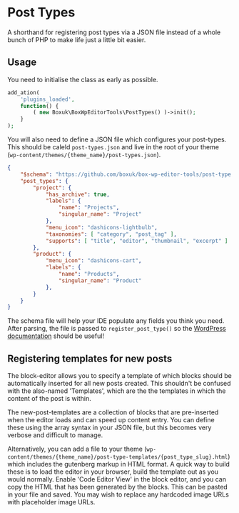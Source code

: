 # Post Types
A shorthand for registering post types via a JSON file instead of a 
whole bunch of PHP to make life just a little bit easier. 

## Usage

You need to initialise the class as early as possible. 
```php
add_ation(
    'plugins_loaded', 
    function() { 
        ( new Boxuk\BoxWpEditorTools\PostTypes() )->init();
    }
);
```

You will also need to define a JSON file which configures your post-types. This should be caleld `post-types.json` and live in the root of your theme (`wp-content/themes/{theme_name}/post-types.json`).
```json
{
	"$schema": "https://github.com/boxuk/box-wp-editor-tools/post-type.schema.json",
	"post_types": {
		"project": {
			"has_archive": true,
			"labels": {
				"name": "Projects",
				"singular_name": "Project"
			},
			"menu_icon": "dashicons-lightbulb",
			"taxonomies": [ "category", "post_tag" ],
			"supports": [ "title", "editor", "thumbnail", "excerpt" ]
		},
        "product": { 
            "menu_icon": "dashicons-cart",
            "labels": {
				"name": "Products",
				"singular_name": "Product"
			},
        }
    }
}
```

The schema file will help your IDE populate any fields you think you need. After parsing, the file is passed to `register_post_type()` so the [WordPress documentation](https://developer.wordpress.org/reference/functions/register_post_type/) should be useful!


## Registering templates for new posts
The block-editor allows you to specify a template of which blocks should be automatically inserted for all new posts created. This shouldn't be confused with the also-named 'Templates', which are the the templates in which the content of the post is within. 

The new-post-templates are a collection of blocks that are pre-inserted when the editor loads and can speed up content entry. You can define these using the array syntax in your JSON file, but this becomes very verbose and difficult to manage. 

Alternatively, you can add a file to your theme (`wp-content/themes/{theme_name}/post-type-templates/{post_type_slug}.html`) which includes the gutenberg markup in HTML format. A quick way to build these is to load the editor in your browser, build the template out as you would normally. Enable 'Code Editor View' in the block editor, and you can copy the HTML that has been generated by the blocks. This can be pasted in your file and saved. You may wish to replace any hardcoded image URLs with placeholder image URLs. 

